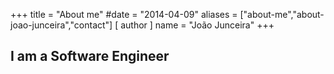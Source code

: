 +++
title = "About me"
#date = "2014-04-09"
aliases = ["about-me","about-joao-junceira","contact"]
[ author ]
  name = "João Junceira"
+++

## I am a Software Engineer